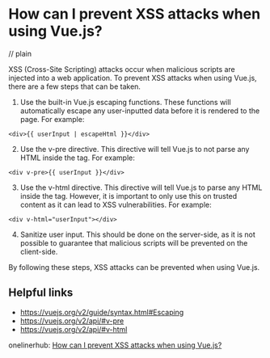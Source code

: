 # How can I prevent XSS attacks when using Vue.js?
// plain

XSS (Cross-Site Scripting) attacks occur when malicious scripts are injected into a web application. To prevent XSS attacks when using Vue.js, there are a few steps that can be taken.

1. Use the built-in Vue.js escaping functions. These functions will automatically escape any user-inputted data before it is rendered to the page. For example:

```
<div>{{ userInput | escapeHtml }}</div>
```

2. Use the v-pre directive. This directive will tell Vue.js to not parse any HTML inside the tag. For example:

```
<div v-pre>{{ userInput }}</div>
```

3. Use the v-html directive. This directive will tell Vue.js to parse any HTML inside the tag. However, it is important to only use this on trusted content as it can lead to XSS vulnerabilities. For example:

```
<div v-html="userInput"></div>
```

4. Sanitize user input. This should be done on the server-side, as it is not possible to guarantee that malicious scripts will be prevented on the client-side.

By following these steps, XSS attacks can be prevented when using Vue.js.

## Helpful links
- https://vuejs.org/v2/guide/syntax.html#Escaping
- https://vuejs.org/v2/api/#v-pre
- https://vuejs.org/v2/api/#v-html

onelinerhub: [How can I prevent XSS attacks when using Vue.js?](https://onelinerhub.com/vue.js/how-can-i-prevent-xss-attacks-when-using-vue-js)